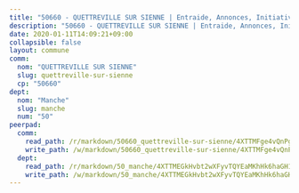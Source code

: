 ```yaml
---
title: "50660 - QUETTREVILLE SUR SIENNE | Entraide, Annonces, Initiatives"
description: "50660 - QUETTREVILLE SUR SIENNE | Entraide, Annonces, Initiatives"
date: 2020-01-11T14:09:21+09:00
collapsible: false
layout: commune
comm:
  nom: "QUETTREVILLE SUR SIENNE"
  slug: quettreville-sur-sienne
  cp: "50660"
dept:
  nom: "Manche"
  slug: manche
  num: "50"
peerpad:
  comm:
    read_path: /r/markdown/50660_quettreville-sur-sienne/4XTTMFge4vQnPgwH1EqawM9riKzgphRVwgR4whS8h9QW7z5Uk
    write_path: /w/markdown/50660_quettreville-sur-sienne/4XTTMFge4vQnPgwH1EqawM9riKzgphRVwgR4whS8h9QW7z5Uk-K3TgU74x9WdXdpFr6HYMBvBGvT3fEwqq1rwbexizXTk6ZQemSZzxmHc1K9USL1iDATjSHCTuYTSsD4BMw9vTwagfVJjeWuWEzYWPTer3GMTmy86BDxtYDRYG4ZV9N3VQNM7Qdqkt
  dept:
    read_path: /r/markdown/50_manche/4XTTMEGkHvbt2wXFyvTQYEaMKhHk6haGH1SzsRNevKgBDTuXr
    write_path: /w/markdown/50_manche/4XTTMEGkHvbt2wXFyvTQYEaMKhHk6haGH1SzsRNevKgBDTuXr-K3TgUSx1rwmRRLqHcTLLdo4dVfTRKvf94KKagmUFPevWSp2f9nuc6fJF25TtLArzK8teuQ5TvuAMqW38N2MYgT18hBoXtjmKX9WuSn2vkujmSJPp3gF4gsuMmfEM8Th4Ap94heFE
---
```


